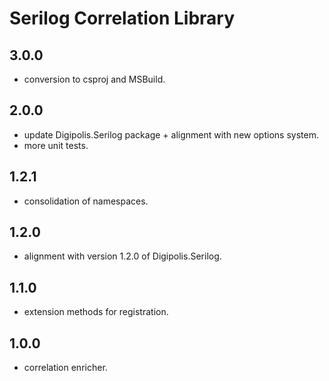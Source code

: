 # Serilog Correlation Library

## 3.0.0

- conversion to csproj and MSBuild.

## 2.0.0

- update Digipolis.Serilog package + alignment with new options system.
- more unit tests.

## 1.2.1

- consolidation of namespaces.

## 1.2.0

- alignment with version 1.2.0 of Digipolis.Serilog.

## 1.1.0

- extension methods for registration.

## 1.0.0

- correlation enricher.